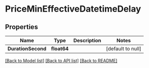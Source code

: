 # PriceMinEffectiveDatetimeDelay

## Properties
Name | Type | Description | Notes
------------ | ------------- | ------------- | -------------
**DurationSecond** | **float64** |  | [default to null]

[[Back to Model list]](../README.md#documentation-for-models) [[Back to API list]](../README.md#documentation-for-api-endpoints) [[Back to README]](../README.md)

